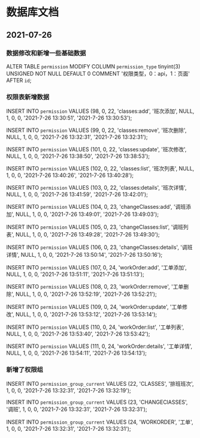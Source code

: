 # 数据库文档

## 2021-07-26

###  数据修改和新增一些基础数据

ALTER TABLE `permission`
MODIFY COLUMN `permission_type`  tinyint(3) UNSIGNED NOT NULL DEFAULT 0 COMMENT '权限类型，0：api，1：页面' AFTER `id`;

### 权限表新增数据
INSERT INTO `permission` VALUES (98, 0, 22, 'classes:add', '班次添加', NULL, 1, 0, 0, '2021-7-26 13:30:51', '2021-7-26 13:30:53');

INSERT INTO `permission` VALUES (99, 0, 22, 'classes:remove', '班次删除', NULL, 1, 0, 0, '2021-7-26 13:32:31', '2021-7-26 13:32:31');

INSERT INTO `permission` VALUES (101, 0, 22, 'classes:update', '班次修改', NULL, 1, 0, 0, '2021-7-26 13:38:50', '2021-7-26 13:38:53');

INSERT INTO `permission` VALUES (102, 0, 22, 'classes:list', '班次列表', NULL, 1, 0, 0, '2021-7-26 13:40:26', '2021-7-26 13:40:28');

INSERT INTO `permission` VALUES (103, 0, 22, 'classes:details', '班次详情', NULL, 1, 0, 0, '2021-7-26 13:41:59', '2021-7-26 13:42:01');

INSERT INTO `permission` VALUES (104, 0, 23, 'changeClasses:add', '调班添加', NULL, 1, 0, 0, '2021-7-26 13:49:01', '2021-7-26 13:49:03');

INSERT INTO `permission` VALUES (105, 0, 23, 'changeClasses:list', '调班列表', NULL, 1, 0, 0, '2021-7-26 13:49:28', '2021-7-26 13:49:30');

INSERT INTO `permission` VALUES (106, 0, 23, 'changeClasses:details', '调班详情', NULL, 1, 0, 0, '2021-7-26 13:50:14', '2021-7-26 13:50:16');

INSERT INTO `permission` VALUES (107, 0, 24, 'workOrder:add', '工单添加', NULL, 1, 0, 0, '2021-7-26 13:51:11', '2021-7-26 13:51:13');

INSERT INTO `permission` VALUES (108, 0, 23, 'workOrder:remove', '工单删除', NULL, 1, 0, 0, '2021-7-26 13:52:19', '2021-7-26 13:52:21');

INSERT INTO `permission` VALUES (109, 0, 24, 'workOrder:update', '工单修改', NULL, 1, 0, 0, '2021-7-26 13:53:12', '2021-7-26 13:53:14');

INSERT INTO `permission` VALUES (110, 0, 24, 'workOrder:list', '工单列表', NULL, 1, 0, 0, '2021-7-26 13:53:40', '2021-7-26 13:53:42');

INSERT INTO `permission` VALUES (111, 0, 24, 'workOrder:details', '工单详情', NULL, 1, 0, 0, '2021-7-26 13:54:11', '2021-7-26 13:54:13');

### 新增了权限组
INSERT INTO `permission_group_current` VALUES (22, 'CLASSES', '排班班次', 1, 0, 0, '2021-7-26 13:32:31', '2021-7-26 13:32:19');

INSERT INTO `permission_group_current` VALUES (23, 'CHANGEClASSES', '调班', 1, 0, 0, '2021-7-26 13:32:31', '2021-7-26 13:32:31');

INSERT INTO `permission_group_current` VALUES (24, 'WORKORDER', '工单', 1, 0, 0, '2021-7-26 13:32:31', '2021-7-26 13:32:31');

